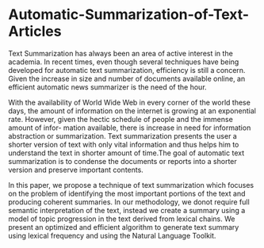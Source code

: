 # Automatic-Summarization-of-Text-Articles

Text Summarization has always been an area of active interest in the
academia. In recent times, even though several techniques have being
developed for automatic text summarization, efficiency is still a concern.
Given the increase in size and number of documents available online,
an efficient automatic news summarizer is the need of the hour.

With the availability of World Wide Web in every corner of the
world these days, the amount of information on the internet is growing
at an exponential rate. However, given the hectic schedule of people
and the immense amount of infor- mation available, there is increase in
need for information abstraction or summarization. Text summarization
presents the user a shorter version of text with only vital information and
thus helps him to understand the text in shorter amount of time.The goal
of automatic text summarization is to condense the documents or
reports into a shorter version and preserve important contents.

In this paper, we propose a technique of text summarization
which focuses on the problem of identifying the most important portions
of the text and producing coherent summaries. In our methodology, we
donot require full semantic interpretation of the text, instead we create a
summary using a model of topic progression in the text derived from
lexical chains. We present an optimized and efficient algorithm to
generate text summary using lexical frequency and using the Natural
Language Toolkit.
